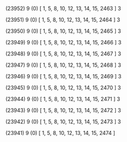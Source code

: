 (23952) 9 (0) [ 1, 5, 8, 10, 12, 13, 14, 15, 2463 ] 3 


(23951) 9 (0) [ 1, 5, 8, 10, 12, 13, 14, 15, 2464 ] 3 


(23950) 9 (0) [ 1, 5, 8, 10, 12, 13, 14, 15, 2465 ] 3 


(23949) 9 (0) [ 1, 5, 8, 10, 12, 13, 14, 15, 2466 ] 3 


(23948) 9 (0) [ 1, 5, 8, 10, 12, 13, 14, 15, 2467 ] 3 


(23947) 9 (0) [ 1, 5, 8, 10, 12, 13, 14, 15, 2468 ] 3 


(23946) 9 (0) [ 1, 5, 8, 10, 12, 13, 14, 15, 2469 ] 3 


(23945) 9 (0) [ 1, 5, 8, 10, 12, 13, 14, 15, 2470 ] 3 


(23944) 9 (0) [ 1, 5, 8, 10, 12, 13, 14, 15, 2471 ] 3 


(23943) 9 (0) [ 1, 5, 8, 10, 12, 13, 14, 15, 2472 ] 3 


(23942) 9 (0) [ 1, 5, 8, 10, 12, 13, 14, 15, 2473 ] 3 


(23941) 9 (0) [ 1, 5, 8, 10, 12, 13, 14, 15, 2474 ]  

